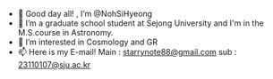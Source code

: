 - 👋 Good day all! , I’m @NohSiHyeong
- 🌱 I’m a graduate school student at Sejong University and I'm in the M.S.course in Astronomy.
- 👀 I’m interested in Cosmology and GR
- 📫 Here is my E-mail!
      Main : starrynote88@gmail.com
      sub  : 23110107@sju.ac.kr

<!---
NohSiHyeong/NohSiHyeong is a ✨ special ✨ repository because its `README.md` (this file) appears on your GitHub profile.
You can click the Preview link to take a look at your changes.
--->
